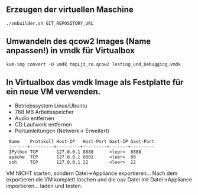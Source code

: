 ## Erzeugen der virtuellen Maschine

    ./vmbuilder.sh GIT_REPOSITORY_URL

## Umwandeln des qcow2 Images (Name anpassen!) in vmdk für Virtualbox

    kvm-img convert -O vmdk tmpLjz_ro.qcow2 Testing_und_Debugging.vmdk

## In Virtualbox das vmdk Image als Festplatte für ein neue VM verwenden.

- Betriebssystem Linux/Ubuntu
- 768 MB Arbeitsspeicher
- Audio entfernen
- CD Laufwerk entfernen
- Portumleitungen (Netwerk-> Erweitert)
```
 Name    Protokoll Host-IP   Host-Port Gast-IP Gast-Port
 -------+---------+---------+---------+-------+---------
 IPython TCP       127.0.0.1 8888      <leer>  8888
 apache  TCP       127.0.0.1 8001      <leer>  80
 ssh     TCP       127.0.0.1 22        <leer>  22
```

VM NICHT starten, sondern Datei->Appliance exportieren...
Nach dem exportieren die VM komplett löschen und die oav Datei mit
Datei->Appliance importieren... laden und testen.
